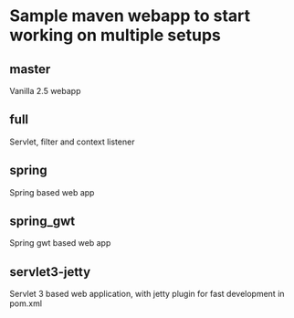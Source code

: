 # Sample maven webapp to start working on multiple setups

## master
Vanilla 2.5 webapp

## full
Servlet, filter and context listener

## spring
Spring based web app

## spring_gwt
Spring gwt based web app

## servlet3-jetty
Servlet 3 based web application, with jetty plugin for fast development in pom.xml